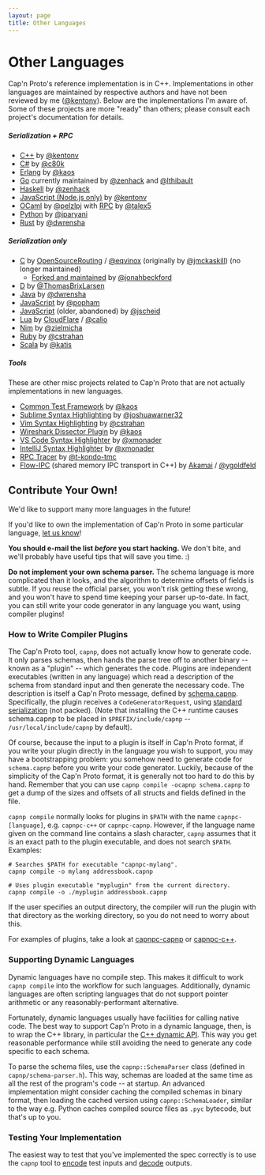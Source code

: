 ```yaml
---
layout: page
title: Other Languages
---
```


# Other Languages

Cap'n Proto's reference implementation is in C++.  Implementations in other languages are
maintained by respective authors and have not been reviewed by me
([@kentonv](https://github.com/kentonv)). Below are the implementations I'm aware
of. Some of these projects are more "ready" than others; please consult each
project's documentation for details.

##### Serialization + RPC

* [C++](cxx.html) by [@kentonv](https://github.com/kentonv)
* [C#](https://github.com/c80k/capnproto-dotnetcore) by [@c80k](https://github.com/c80k)
* [Erlang](http://ecapnp.astekk.se/) by [@kaos](https://github.com/kaos)
* [Go](https://github.com/capnproto/go-capnp) currently maintained by [@zenhack](https://github.com/zenhack) and [@lthibault](https://github.com/lthibault)
* [Haskell](https://github.com/zenhack/haskell-capnp) by [@zenhack](https://github.com/zenhack)
* [JavaScript (Node.js only)](https://github.com/capnproto/node-capnp) by [@kentonv](https://github.com/kentonv)
* [OCaml](https://github.com/capnproto/capnp-ocaml) by [@pelzlpj](https://github.com/pelzlpj) with [RPC](https://github.com/mirage/capnp-rpc) by [@talex5](https://github.com/talex5)
* [Python](http://capnproto.github.io/pycapnp/) by [@jparyani](https://github.com/jparyani)
* [Rust](https://github.com/dwrensha/capnproto-rust) by [@dwrensha](https://github.com/dwrensha)

##### Serialization only

* [C](https://github.com/opensourcerouting/c-capnproto) by [OpenSourceRouting](https://www.opensourcerouting.org/) / [@eqvinox](https://github.com/eqvinox) (originally by [@jmckaskill](https://github.com/jmckaskill)) (no longer maintained)
    * [Forked and maintained](https://gitlab.com/dkml/ext/c-capnproto) by [@jonahbeckford](https://github.com/jonahbeckford)
* [D](https://github.com/capnproto/capnproto-dlang) by [@ThomasBrixLarsen](https://github.com/ThomasBrixLarsen)
* [Java](https://github.com/capnproto/capnproto-java/) by [@dwrensha](https://github.com/dwrensha)
* [JavaScript](https://github.com/capnp-js/plugin/) by [@popham](https://github.com/popham)
* [JavaScript](https://github.com/jscheid/capnproto-js) (older, abandoned) by [@jscheid](https://github.com/jscheid)
* [Lua](https://github.com/cloudflare/lua-capnproto) by [CloudFlare](http://www.cloudflare.com/) / [@calio](https://github.com/calio)
* [Nim](https://github.com/zielmicha/capnp.nim) by [@zielmicha](https://github.com/zielmicha)
* [Ruby](https://github.com/cstrahan/capnp-ruby) by [@cstrahan](https://github.com/cstrahan)
* [Scala](https://github.com/katis/capnp-scala) by [@katis](https://github.com/katis)

##### Tools

These are other misc projects related to Cap'n Proto that are not actually implementations in
new languages.

* [Common Test Framework](https://github.com/kaos/capnp_test) by [@kaos](https://github.com/kaos)
* [Sublime Syntax Highlighting](https://github.com/joshuawarner32/capnproto-sublime) by
  [@joshuawarner32](https://github.com/joshuawarner32)
* [Vim Syntax Highlighting](https://github.com/cstrahan/vim-capnp) by [@cstrahan](https://github.com/cstrahan)
* [Wireshark Dissector Plugin](https://github.com/kaos/wireshark-plugins) by [@kaos](https://github.com/kaos)
* [VS Code Syntax Highlighter](https://marketplace.visualstudio.com/items?itemName=xmonader.vscode-capnp) by [@xmonader](https://github.com/xmonader)
* [IntelliJ Syntax Highlighter](https://github.com/xmonader/sercapnp) by [@xmonader](https://github.com/xmonader)
* [RPC Tracer](https://github.com/toyota-digital-cockpit-pf/capnp-trace) by [@t-kondo-tmc](https://github.com/t-kondo-tmc)
* [Flow-IPC](https://github.com/Flow-IPC) (shared memory IPC transport in C++) by [Akamai](https://www.akamai.com) / [@ygoldfeld](https://github.com/ygoldfeld)

## Contribute Your Own!

We'd like to support many more languages in the future!

If you'd like to own the implementation of Cap'n Proto in some particular language,
[let us know](https://groups.google.com/group/capnproto)!

**You should e-mail the list _before_ you start hacking.**  We don't bite, and we'll probably have
useful tips that will save you time.  :)

**Do not implement your own schema parser.**  The schema language is more complicated than it
looks, and the algorithm to determine offsets of fields is subtle.  If you reuse the official
parser, you won't risk getting these wrong, and you won't have to spend time keeping your parser
up-to-date.  In fact, you can still write your code generator in any language you want, using
compiler plugins!

### How to Write Compiler Plugins

The Cap'n Proto tool, `capnp`, does not actually know how to generate code.  It only parses schemas,
then hands the parse tree off to another binary -- known as a "plugin" -- which generates the code.
Plugins are independent executables (written in any language) which read a description of the
schema from standard input and then generate the necessary code.  The description is itself a
Cap'n Proto message, defined by
[schema.capnp](https://github.com/capnproto/capnproto/blob/master/c%2B%2B/src/capnp/schema.capnp).
Specifically, the plugin receives a `CodeGeneratorRequest`, using
[standard serialization](encoding.html#serialization-over-a-stream)
(not packed).  (Note that installing the C++ runtime causes schema.capnp to be placed in
`$PREFIX/include/capnp` -- `/usr/local/include/capnp` by default).

Of course, because the input to a plugin is itself in Cap'n Proto format, if you write your
plugin directly in the language you wish to support, you may have a bootstrapping problem:  you
somehow need to generate code for `schema.capnp` before you write your code generator.  Luckily,
because of the simplicity of the Cap'n Proto format, it is generally not too hard to do this by
hand.  Remember that you can use `capnp compile -ocapnp schema.capnp` to get a dump of the sizes
and offsets of all structs and fields defined in the file.

`capnp compile` normally looks for plugins in `$PATH` with the name `capnpc-[language]`, e.g.
`capnpc-c++` or `capnpc-capnp`.  However, if the language name given on the command line contains
a slash character, `capnp` assumes that it is an exact path to the plugin executable, and does not
search `$PATH`.  Examples:

    # Searches $PATH for executable "capnpc-mylang".
    capnp compile -o mylang addressbook.capnp

    # Uses plugin executable "myplugin" from the current directory.
    capnp compile -o ./myplugin addressbook.capnp

If the user specifies an output directory, the compiler will run the plugin with that directory
as the working directory, so you do not need to worry about this.

For examples of plugins, take a look at
[capnpc-capnp](https://github.com/capnproto/capnproto/blob/master/c%2B%2B/src/capnp/compiler/capnpc-capnp.c%2B%2B)
or [capnpc-c++](https://github.com/capnproto/capnproto/blob/master/c%2B%2B/src/capnp/compiler/capnpc-c%2B%2B.c%2B%2B).

### Supporting Dynamic Languages

Dynamic languages have no compile step.  This makes it difficult to work `capnp compile` into the
workflow for such languages.  Additionally, dynamic languages are often scripting languages that do
not support pointer arithmetic or any reasonably-performant alternative.

Fortunately, dynamic languages usually have facilities for calling native code.  The best way to
support Cap'n Proto in a dynamic language, then, is to wrap the C++ library, in particular the
[C++ dynamic API](cxx.html#dynamic-reflection).  This way you get reasonable performance while
still avoiding the need to generate any code specific to each schema.

To parse the schema files, use the `capnp::SchemaParser` class (defined in `capnp/schema-parser.h`).
This way, schemas are loaded at the same time as all the rest of the program's code -- at startup.
An advanced implementation might consider caching the compiled schemas in binary format, then
loading the cached version using `capnp::SchemaLoader`, similar to the way e.g. Python caches
compiled source files as `.pyc` bytecode, but that's up to you.

### Testing Your Implementation

The easiest way to test that you've implemented the spec correctly is to use the `capnp` tool
to [encode](capnp-tool.html#encoding-messages) test inputs and
[decode](capnp-tool.html#decoding-messages) outputs.
